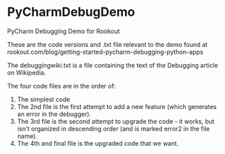 # PyCharmDebugDemo
PyCharm Debugging Demo for Rookout

These are the code versions and .txt file relevant to the demo found at rookout.com/blog/getting-started-pycharm-debugging-python-apps 

The debuggingwiki.txt is a file containing the text of the Debugging article on Wikipedia. 

The four code files are in the order of:
  1. The simplest code
  2. The 2nd file is the first attempt to add a new feature (which generates an error in the debugger).
  3. The 3rd file is the second attempt to upgrade the code - it works, but isn't organized in descending order (and is marked error2 in the file name).
  4. The 4th and final file is the upgraded code that we want.
